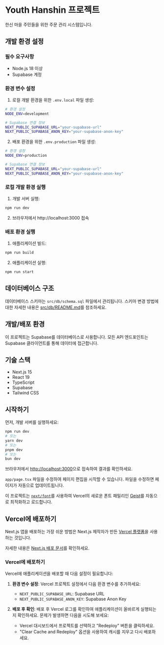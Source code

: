# Youth Hanshin 프로젝트

한신 마을 주민들을 위한 주문 관리 시스템입니다.

## 개발 환경 설정

### 필수 요구사항

- Node.js 18 이상
- Supabase 계정

### 환경 변수 설정

1. 로컬 개발 환경을 위한 `.env.local` 파일 생성:

```bash
# 환경 설정
NODE_ENV=development

# Supabase 연결 정보
NEXT_PUBLIC_SUPABASE_URL="your-supabase-url"
NEXT_PUBLIC_SUPABASE_ANON_KEY="your-supabase-anon-key"
```

2. 배포 환경을 위한 `.env.production` 파일 생성:

```bash
# 환경 설정
NODE_ENV=production

# Supabase 연결 정보
NEXT_PUBLIC_SUPABASE_URL="your-supabase-url"
NEXT_PUBLIC_SUPABASE_ANON_KEY="your-supabase-anon-key"
```

### 로컬 개발 환경 실행

1. 개발 서버 실행:

```bash
npm run dev
```

2. 브라우저에서 http://localhost:3000 접속

### 배포 환경 실행

1. 애플리케이션 빌드:

```bash
npm run build
```

2. 애플리케이션 실행:

```bash
npm run start
```

## 데이터베이스 구조

데이터베이스 스키마는 `src/db/schema.sql` 파일에서 관리됩니다. 스키마 변경 방법에 대한 자세한 내용은 [src/db/README.md](src/db/README.md)를 참조하세요.

## 개발/배포 환경

이 프로젝트는 Supabase를 데이터베이스로 사용합니다. 모든 API 엔드포인트는 Supabase 클라이언트를 통해 데이터에 접근합니다.

## 기술 스택

- Next.js 15
- React 19
- TypeScript
- Supabase
- Tailwind CSS

## 시작하기

먼저, 개발 서버를 실행하세요:

```bash
npm run dev
# 또는
yarn dev
# 또는
pnpm dev
# 또는
bun dev
```

브라우저에서 [http://localhost:3000](http://localhost:3000)으로 접속하여 결과를 확인하세요.

`app/page.tsx` 파일을 수정하여 페이지 편집을 시작할 수 있습니다. 파일을 수정하면 페이지가 자동으로 업데이트됩니다.

이 프로젝트는 [`next/font`](https://nextjs.org/docs/app/building-your-application/optimizing/fonts)를 사용하여 Vercel의 새로운 폰트 패밀리인 [Geist](https://vercel.com/font)를 자동으로 최적화하고 로드합니다.

## Vercel에 배포하기

Next.js 앱을 배포하는 가장 쉬운 방법은 Next.js 제작자가 만든 [Vercel 플랫폼](https://vercel.com/new?utm_medium=default-template&filter=next.js&utm_source=create-next-app&utm_campaign=create-next-app-readme)을 사용하는 것입니다.

자세한 내용은 [Next.js 배포 문서](https://nextjs.org/docs/app/building-your-application/deploying)를 확인하세요.

### Vercel에 배포하기

Vercel에 애플리케이션을 배포할 때 다음 설정이 필요합니다:

1. **환경 변수 설정**:
   Vercel 프로젝트 설정에서 다음 환경 변수를 추가하세요:

   - `NEXT_PUBLIC_SUPABASE_URL`: Supabase URL
   - `NEXT_PUBLIC_SUPABASE_ANON_KEY`: Supabase Anon Key

2. **배포 후 확인**:
   배포 후 Vercel 로그를 확인하여 애플리케이션이 올바르게 실행되는지 확인하세요.
   문제가 발생하면 다음을 시도해 보세요:
   - Vercel 대시보드에서 프로젝트를 선택하고 "Redeploy" 버튼을 클릭하세요.
   - "Clear Cache and Redeploy" 옵션을 사용하여 캐시를 지우고 다시 배포하세요.
